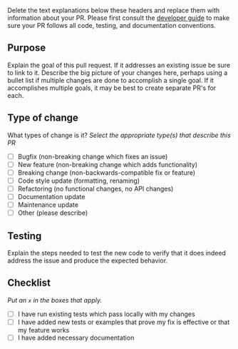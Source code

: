 Delete the text explanations below these headers and replace them with information about your PR.
Please first consult the [developer guide](https://weis.readthedocs.io/en/latest/how_to_contribute_code.html) to make sure your PR follows all code, testing, and documentation conventions.

## Purpose
Explain the goal of this pull request. If it addresses an existing issue be sure to link to it. Describe the big picture of your changes here, perhaps using a bullet list if multiple changes are done to accomplish a single goal. If it accomplishes multiple goals, it may be best to create separate PR's for each.

## Type of change
What types of change is it?
_Select the appropriate type(s) that describe this PR_

- [ ] Bugfix (non-breaking change which fixes an issue)
- [ ] New feature (non-breaking change which adds functionality)
- [ ] Breaking change (non-backwards-compatible fix or feature)
- [ ] Code style update (formatting, renaming)
- [ ] Refactoring (no functional changes, no API changes)
- [ ] Documentation update
- [ ] Maintenance update
- [ ] Other (please describe)

## Testing
Explain the steps needed to test the new code to verify that it does indeed address the issue and produce the expected behavior.

## Checklist
_Put an `x` in the boxes that apply._

- [ ] I have run existing tests which pass locally with my changes
- [ ] I have added new tests or examples that prove my fix is effective or that my feature works
- [ ] I have added necessary documentation
